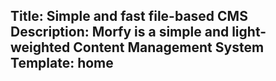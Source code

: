 Title: Simple and fast file-based CMS
Description: Morfy is a simple and light-weighted Content Management System
Template: home
----

